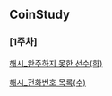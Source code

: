 ## CoinStudy
### [1주차]


[해시_완주하지 못한 선수(화)](https://school.programmers.co.kr/learn/courses/30/lessons/42576) 

[해시_전화번호 목록(수)](https://school.programmers.co.kr/learn/courses/30/lessons/42577)
